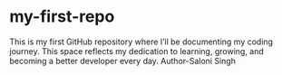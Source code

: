 # my-first-repo
This is my first GitHub repository where I’ll be documenting my coding journey. This space reflects my dedication to learning, growing, and becoming a better developer every day.
Author-Saloni Singh
